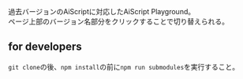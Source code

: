 過去バージョンのAiScriptに対応したAiScript Playground。  
ページ上部のバージョン名部分をクリックすることで切り替えられる。

## for developers

`git clone`の後、`npm install`の前に`npm run submodules`を実行すること。
